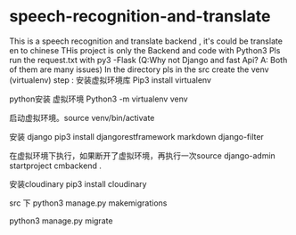 # speech-recognition-and-translate
This is a speech recognition and translate backend , it's could be translate en to chinese
THis project is only the Backend and code with Python3 
Pls run the request.txt with py3 -Flask (Q:Why not Django and fast Api? A: Both of them are many issues)
In the directory pls in the src create the venv (virtualenv)
 step :
安装虚拟环境库    Pip3 install virtualenv

 python安装  虚拟环境 Python3 -m virtualenv venv

启动虚拟环境。source venv/bin/activate

安装 django 
pip3 install djangorestframework markdown django-filter

在虚拟环境下执行，如果断开了虚拟环境，再执行一次source
django-admin startproject cmbackend .

 安装cloudinary
pip3 install cloudinary

src 下
python3 manage.py makemigrations

python3 manage.py migrate
